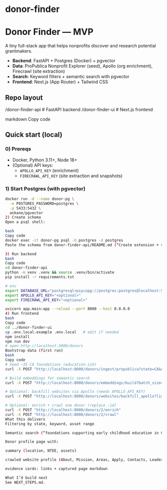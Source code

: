 # donor-finder
# Donor Finder — MVP

A tiny full-stack app that helps nonprofits discover and research potential grantmakers.

- **Backend**: FastAPI + Postgres (Docker) + pgvector  
- **Data**: ProPublica Nonprofit Explorer (seed), Apollo (org enrichment), Firecrawl (site extraction)  
- **Search**: Keyword filters + semantic search with pgvector  
- **Frontend**: Next.js (App Router) + Tailwind CSS

## Repo layout

/donor-finder-api # FastAPI backend
/donor-finder-ui # Next.js frontend

markdown
Copy code

## Quick start (local)

### 0) Prereqs
- Docker, Python 3.11+, Node 18+
- (Optional) API keys:
  - `APOLLO_API_KEY` (enrichment)
  - `FIRECRAWL_API_KEY` (site extraction and snapshots)

### 1) Start Postgres (with pgvector)
```bash
docker run -d --name donor-pg \
  -e POSTGRES_PASSWORD=postgres \
  -p 5433:5432 \
  ankane/pgvector
2) Create schema
Open a psql shell:

bash
Copy code
docker exec -it donor-pg psql -U postgres -d postgres
Paste the schema from donor-finder-api/README.md (“Create extension + schema”) and run it.

3) Run backend
bash
Copy code
cd donor-finder-api
python -m venv .venv && source .venv/bin/activate
pip install -r requirements.txt

# env
export DATABASE_URL="postgresql+psycopg://postgres:postgres@localhost:5433/postgres"
export APOLLO_API_KEY="<optional>"
export FIRECRAWL_API_KEY="<optional>"

uvicorn app.main:app --reload --port 8000 --host 0.0.0.0
4) Run frontend
bash
Copy code
cd ../donor-finder-ui
cp .env.local.example .env.local   # edit if needed
npm install
npm run dev
# open http://localhost:3000/donors
Bootstrap data (first run)
bash
Copy code
# Seed ~35 CA foundations (education-ish)
curl -X POST "http://localhost:8000/donors/ingest/propublica?state=CA&ntee_major=2&limit=35"

# Build embeddings for semantic search
curl -X POST "http://localhost:8000/donors/embeddings/build?batch_size=32&max_rows=500"

# Optional: backfill websites via Apollo (needs APOLLO_API_KEY)
curl -X POST "http://localhost:8000/donors/websites/backfill_apollo?limit=12"

# Optional: enrich + crawl one donor (replace :id)
curl -X POST "http://localhost:8000/donors/2/enrich"
curl -X POST "http://localhost:8000/donors/2/crawl"
What this delivers
Filtering by state, keyword, asset range

Semantic search (“foundations supporting early childhood education in California”)

Donor profile page with:

summary (location, NTEE, assets)

crawled website profile (About, Mission, Areas, Apply, Contacts, Leadership) when available

evidence cards: links + captured page markdown

What I’d build next
See NEXT_STEPS.md.
